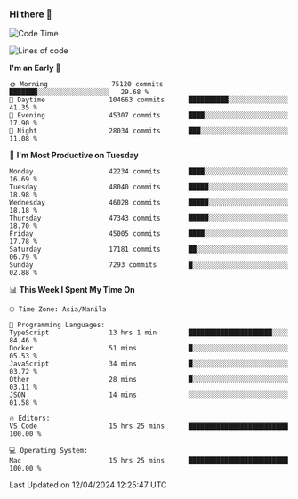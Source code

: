### Hi there 👋

<!--START_SECTION:waka-->
![Code Time](http://img.shields.io/badge/Code%20Time-5%2C035%20hrs%2029%20mins-blue)

![Lines of code](https://img.shields.io/badge/From%20Hello%20World%20I%27ve%20Written-113.1%20million%20lines%20of%20code-blue)

**I'm an Early 🐤** 

```text
🌞 Morning                75120 commits       ███████░░░░░░░░░░░░░░░░░░   29.68 % 
🌆 Daytime                104663 commits      ██████████░░░░░░░░░░░░░░░   41.35 % 
🌃 Evening                45307 commits       ████░░░░░░░░░░░░░░░░░░░░░   17.90 % 
🌙 Night                  28034 commits       ███░░░░░░░░░░░░░░░░░░░░░░   11.08 % 
```
📅 **I'm Most Productive on Tuesday** 

```text
Monday                   42234 commits       ████░░░░░░░░░░░░░░░░░░░░░   16.69 % 
Tuesday                  48040 commits       █████░░░░░░░░░░░░░░░░░░░░   18.98 % 
Wednesday                46028 commits       █████░░░░░░░░░░░░░░░░░░░░   18.18 % 
Thursday                 47343 commits       █████░░░░░░░░░░░░░░░░░░░░   18.70 % 
Friday                   45005 commits       ████░░░░░░░░░░░░░░░░░░░░░   17.78 % 
Saturday                 17181 commits       ██░░░░░░░░░░░░░░░░░░░░░░░   06.79 % 
Sunday                   7293 commits        █░░░░░░░░░░░░░░░░░░░░░░░░   02.88 % 
```


📊 **This Week I Spent My Time On** 

```text
🕑︎ Time Zone: Asia/Manila

💬 Programming Languages: 
TypeScript               13 hrs 1 min        █████████████████████░░░░   84.46 % 
Docker                   51 mins             █░░░░░░░░░░░░░░░░░░░░░░░░   05.53 % 
JavaScript               34 mins             █░░░░░░░░░░░░░░░░░░░░░░░░   03.72 % 
Other                    28 mins             █░░░░░░░░░░░░░░░░░░░░░░░░   03.11 % 
JSON                     14 mins             ░░░░░░░░░░░░░░░░░░░░░░░░░   01.58 % 

🔥 Editors: 
VS Code                  15 hrs 25 mins      █████████████████████████   100.00 % 

💻 Operating System: 
Mac                      15 hrs 25 mins      █████████████████████████   100.00 % 
```


 Last Updated on 12/04/2024 12:25:47 UTC
<!--END_SECTION:waka-->


<!--
**rad182/rad182** is a ✨ _special_ ✨ repository because its `README.md` (this file) appears on your GitHub profile.

Here are some ideas to get you started:

- 🔭 I’m currently working on ...
- 🌱 I’m currently learning ...
- 👯 I’m looking to collaborate on ...
- 🤔 I’m looking for help with ...
- 💬 Ask me about ...
- 📫 How to reach me: ...
- 😄 Pronouns: ...
- ⚡ Fun fact: ...
-->
